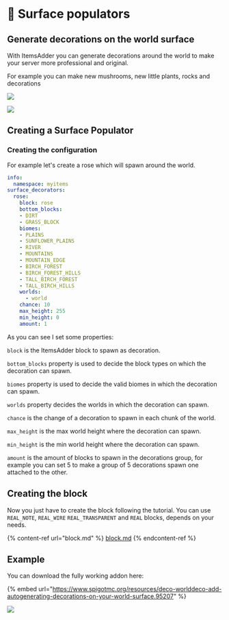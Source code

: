 # 🍄 Surface populators

## Generate decorations on the world surface

With ItemsAdder you can generate decorations around the world to make your server more professional and original.

For example you can make new mushrooms, new little plants, rocks and decorations

![](../../.gitbook/assets/leaves.png)

![](../../.gitbook/assets/desert\_rose.png)

## Creating a Surface Populator

### Creating the configuration

For example let's create a rose which will spawn around the world.

```yaml
info:
  namespace: myitems
surface_decorators:
  rose:
    block: rose
    bottom_blocks:
    - DIRT
    - GRASS_BLOCK
    biomes:
    - PLAINS
    - SUNFLOWER_PLAINS
    - RIVER
    - MOUNTAINS
    - MOUNTAIN_EDGE
    - BIRCH_FOREST
    - BIRCH_FOREST_HILLS
    - TALL_BIRCH_FOREST
    - TALL_BIRCH_HILLS
    worlds:
      - world
    chance: 10
    max_height: 255 
    min_height: 0
    amount: 1
```

As you can see I set some properties:

`block` is the ItemsAdder block to spawn as decoration.

`bottom_blocks` property is used to decide the block types on which the decoration can spawn.

`biomes` property is used to decide the valid biomes in which the decoration can spawn.

`worlds` property decides the worlds in which the decoration can spawn.

`chance` is the change of a decoration to spawn in each chunk of the world.

`max_height` is the max world height where the decoration can spawn.

`min_height` is the min world height where the decoration can spawn.

`amount` is the amount of blocks to spawn in the decorations group, for example you can set 5 to make a group of 5 decorations spawn one attached to the other.

## Creating the block

Now you just have to create the block following the tutorial. You can use `REAL_NOTE`, `REAL_WIRE` `REAL_TRANSPARENT` and `REAL` blocks, depends on your needs.

{% content-ref url="block.md" %}
[block.md](block.md)
{% endcontent-ref %}

## Example

You can download the fully working addon here:

{% embed url="https://www.spigotmc.org/resources/deco-worlddeco-add-autogenerating-decorations-on-your-world-surface.95207" %}

![](../../.gitbook/assets/worlddeco\_ia.png)
